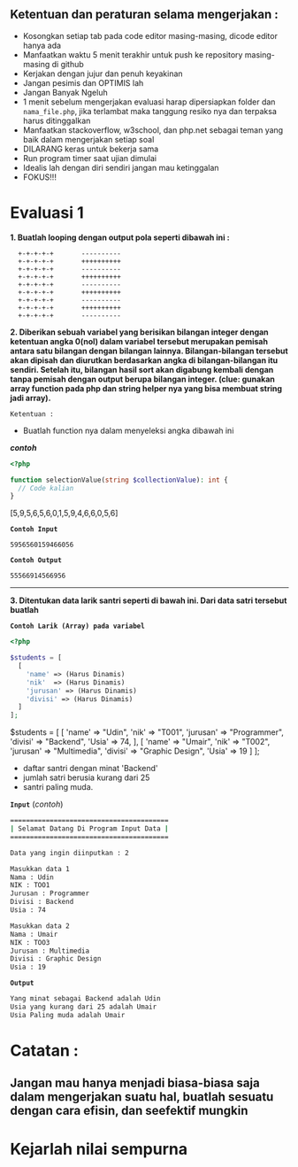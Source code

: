 ## Ketentuan dan peraturan selama mengerjakan :

* Kosongkan setiap tab pada code editor masing-masing, dicode editor hanya ada
* Manfaatkan waktu 5 menit terakhir untuk push ke repository masing-masing di github
* Kerjakan dengan jujur dan penuh keyakinan
* Jangan pesimis dan OPTIMIS lah
* Jangan Banyak Ngeluh
* 1 menit sebelum mengerjakan evaluasi harap dipersiapkan folder dan
  `nama_file.php`, jika terlambat maka tanggung resiko nya dan terpaksa harus
  ditinggalkan
* Manfaatkan stackoverflow, w3school, dan php.net sebagai teman yang baik dalam
  mengerjakan setiap soal
* DILARANG keras untuk bekerja sama
* Run program timer saat ujian dimulai
* Idealis lah dengan diri sendiri jangan mau ketinggalan
* FOKUS!!!

# Evaluasi 1

**1.  Buatlah looping dengan output pola seperti dibawah ini :**

```
  +-+-+-+-+       ----------
  +-+-+-+-+       ++++++++++
  +-+-+-+-+       ----------
  +-+-+-+-+       ++++++++++
  +-+-+-+-+       ----------
  +-+-+-+-+       ++++++++++
  +-+-+-+-+       ----------
  +-+-+-+-+       ++++++++++
  +-+-+-+-+       ----------
```

**2. Diberikan sebuah variabel yang berisikan bilangan integer dengan
ketentuan angka 0(nol) dalam variabel tersebut merupakan pemisah
antara satu bilangan dengan bilangan lainnya. Bilangan-bilangan tersebut
akan dipisah dan diurutkan berdasarkan angka di bilangan-bilangan itu
sendiri. Setelah itu, bilangan hasil sort akan digabung kembali dengan
tanpa pemisah dengan output berupa bilangan integer.
(clue: gunakan array function pada php dan string helper nya yang bisa membuat string jadi array).**

`Ketentuan :`
* Buatlah function nya dalam menyeleksi angka dibawah ini

***contoh***

```php
<?php

function selectionValue(string $collectionValue): int {
  // Code kalian
}
```
[5,9,5,6,5,6,0,1,5,9,4,6,6,0,5,6]

**`Contoh Input`**
```
5956560159466056
```
**`Contoh Output`**
```
55566914566956
```
---

**3. Ditentukan data larik santri seperti di bawah ini. Dari data satri tersebut buatlah**

**`Contoh Larik (Array) pada variabel`**

```php
<?php

$students = [
  [
    'name' => (Harus Dinamis)
    'nik'  => (Harus Dinamis)
    'jurusan' => (Harus Dinamis)
    'divisi' => (Harus Dinamis)
  ]
];
```
$students = [
  [
    'name' => "Udin",
    'nik'  => "T001",
    'jurusan' => "Programmer",
    'divisi' => "Backend",
    'Usia' => 74,
  ],
  [
    'name' => "Umair",
    'nik'  => "T002",
    'jurusan' => "Multimedia",
    'divisi' => "Graphic Design",
    'Usia' => 19
  ]
];


* daftar santri dengan minat 'Backend'
* jumlah satri berusia kurang dari 25
* santri paling muda.

**`Input`**  (_contoh_)
```bash
========================================
| Selamat Datang Di Program Input Data |
========================================

Data yang ingin diinputkan : 2

Masukkan data 1
Nama : Udin
NIK : TOO1
Jurusan : Programmer
Divisi : Backend
Usia : 74

Masukkan data 2
Nama : Umair
NIK : TOO3
Jurusan : Multimedia
Divisi : Graphic Design
Usia : 19
```

**`Output`**

```bash
Yang minat sebagai Backend adalah Udin
Usia yang kurang dari 25 adalah Umair
Usia Paling muda adalah Umair
```


# Catatan :

## Jangan mau hanya menjadi biasa-biasa saja dalam mengerjakan suatu hal, buatlah sesuatu dengan cara efisin, dan seefektif mungkin


# **Kejarlah nilai sempurna**
